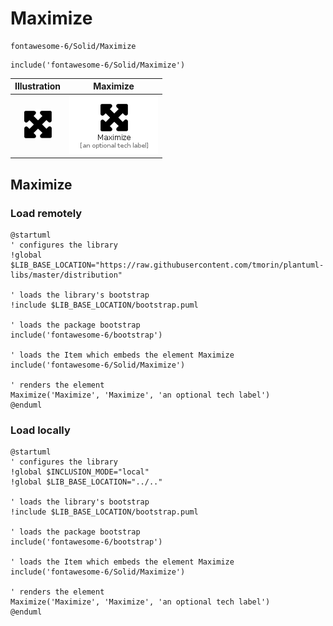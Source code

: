 # Maximize


```text
fontawesome-6/Solid/Maximize
```

```text
include('fontawesome-6/Solid/Maximize')
```



| Illustration | Maximize |
| :---: | :---: |
| ![illustration for Illustration](../../fontawesome-6/Solid/Maximize.png) | ![illustration for Maximize](../../fontawesome-6/Solid/Maximize.Local.png) |




## Maximize

### Load remotely
```plantuml
@startuml
' configures the library
!global $LIB_BASE_LOCATION="https://raw.githubusercontent.com/tmorin/plantuml-libs/master/distribution"

' loads the library's bootstrap
!include $LIB_BASE_LOCATION/bootstrap.puml

' loads the package bootstrap
include('fontawesome-6/bootstrap')

' loads the Item which embeds the element Maximize
include('fontawesome-6/Solid/Maximize')

' renders the element
Maximize('Maximize', 'Maximize', 'an optional tech label')
@enduml
```

### Load locally
```plantuml
@startuml
' configures the library
!global $INCLUSION_MODE="local"
!global $LIB_BASE_LOCATION="../.."

' loads the library's bootstrap
!include $LIB_BASE_LOCATION/bootstrap.puml

' loads the package bootstrap
include('fontawesome-6/bootstrap')

' loads the Item which embeds the element Maximize
include('fontawesome-6/Solid/Maximize')

' renders the element
Maximize('Maximize', 'Maximize', 'an optional tech label')
@enduml
```

